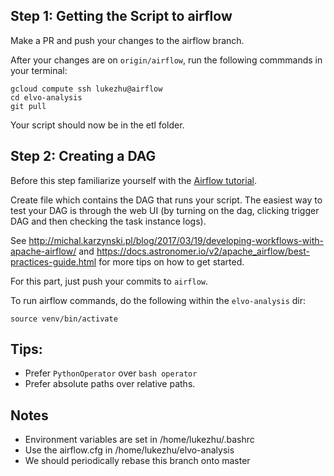 ## Step 1: Getting the Script to airflow

Make a PR and push your changes to the airflow branch.

After your changes are on `origin/airflow`, run the following commmands in your terminal:

```
gcloud compute ssh lukezhu@airflow
cd elvo-analysis
git pull
```

Your script should now be in the etl folder.

## Step 2: Creating a DAG

Before this step familiarize yourself with the
[Airflow tutorial](https://airflow.apache.org/tutorial.html).

Create file which contains the DAG that runs your script. The
easiest way to test your DAG is through the web UI (by turning on
the dag, clicking trigger DAG and then checking the task instance logs).

See http://michal.karzynski.pl/blog/2017/03/19/developing-workflows-with-apache-airflow/
and https://docs.astronomer.io/v2/apache_airflow/best-practices-guide.html
for more tips on how to get started.

For this part, just push your commits to `airflow`.

To run airflow commands, do the following within the
`elvo-analysis` dir:

```
source venv/bin/activate
```


## Tips:
- Prefer `PythonOperator` over `bash operator`
- Prefer absolute paths over relative paths.


## Notes

- Environment variables are set in /home/lukezhu/.bashrc
- Use the airflow.cfg in /home/lukezhu/elvo-analysis
- We should periodically rebase this branch onto master